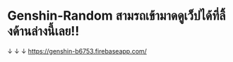 # Genshin-Random สามรถเข้ามาดดูเว็ปได้ที่ลิ้งด้านล่างนี้เลย!!
 ↓  ↓  ↓
https://genshin-b6753.firebaseapp.com/

